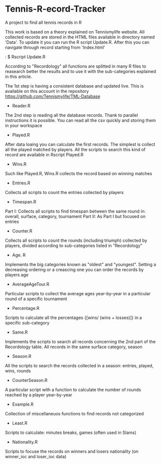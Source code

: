# Tennis-R-ecord-Tracker
A project to find all tennis records in R

This work is based on a theory explained on Tennismylife website. All collected records are stored in the HTML files available in directory named 'Data'. To update it you can run the R script Update.R. After this you can navigate through record starting from 'Index.html'

: $ Rscript Update.R

According to "Recordology" all functions are splitted in many R files to reasearch better the results and to use it with the sub-categories explained in this article.

The 1st step is having a consistent database and updated live. This is available on this account in the repository https://github.com/Tennismylife/TML-Database

* Reader.R 

The 2nd step is reading all the database records. Thank to parallel instructions it is possible. You can read all the csv quickly and storing them in your workspace

* Played.R

After data loaing you can calculate the first records. The simplest is collect all the played matched by players. All the scripts to search this kind of record are available in Rscript Played.R

* Wins.R

Such like Played.R, Wins.R collects the record based on winning matches

* Entries.R

Collects all scripts to count the entries collected by players

* Timespan.R

Part I: Collects all scripts to find timespan between the same round in: overall, surface, category, tournament
Part II: As Part I but focused on entries

* Counter.R

Collects all scripts to count the rounds (including triumph) collected by players, divided according to sub-categories listed in "Recordology"

* Age. R

Implements the big categories known as "oldest" and "youngest". Setting a decreasing ordering or a creascing one you can order the records by players age

* AverageAgeTour.R

Particular scripts to collect the average ages year-by-year in a particular round of a specific tournament

* Percentage.R

Scripts to calculate all the percentages {[wins/ (wins + losses)]} in a specific sub-category

* Same.R

Implements the scripts to search all records concerning the 2nd part of the Recordology table. All records in the same surface  category, season

* Season.R

All the scripts to search the records collected in a season: entries, played, wins, rounds

* CounterSeason.R

A particular script with a function to calculate the number of rounds reached by a player year-by-year

* Example.R

Collection of miscellaneuos functions to find records not categorized

* Least.R

Scripts to calculate: minutes breaks, games (often used in Slams)

* Nationality.R

Scripts to focuse the records on winners and losers nationality (on winner_ioc and loser_ioc data)






